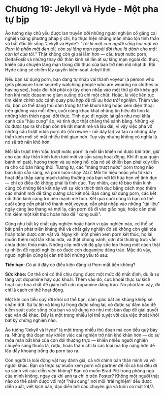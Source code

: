 # Chương 19: Jekyll và Hyde - Một pha tự bịp 

Ảo tưởng này chủ yếu được lan truyền bởi những người nghiện cố gắng cai nghiện bằng phương pháp ý chí, họ thực hiện những màn nhào lộn tinh thần và bắt đầu lối sống "Jekyll và Hyde": "*Tôi là một con người sống hai mặt và Porn là phần mặt đen tối, còn sự lãng mạn ngoài đời thực là dành cho mặt còn lại của tôi.*" Thật không còn gì sai lầm hơn — cầu trượt nước porn, DeltaFosB và những thay đổi thần kinh sẽ lấn át sự lãng mạn ngoài đời thực, khiến câu chuyện lãng mạn trong đời thực của bạn trở nên mờ nhạt đi. Rồi Hyde cũng sẽ chiếm lấy quyền kiểm soát Jekyll thôi.

Nếu bạn sử dụng porn, bạn đang tự nhập vai thành voyeur (a person who gets pleasure from secretly watching people who are wearing no clothes or having sex), hoặc đòi hỏi phải có tùy chọn nhấp vào một thứ gì đó khêu gợi hơn khi mức dopamine giảm xuống dù chỉ một chút. Hoặc, là việc liên tục tìm kiếm *chính xác* cảnh quay phù hợp để *tối ưu hóa trải nghiệm*. Thêm vào đó, bạn có thể đang thủ dâm trong tư thế khom lưng hoặc xem điện thoại trên giường vào mỗi đêm, cuối cùng khao khát những tín hiệu đó hơn là những kích thích ngoài đời thực. Tình dục đi ngược lại gần như mọi khía cạnh của "hậu cung" ảo, và tình dục thật chẳng thể sánh bằng. Những ký ức được tạo ra khi bạn còn trẻ rất mạnh mẽ và lâu dài, vì vậy việc phá vỡ những cầu trượt nước porn đó (rồi rewire - nối dây lại) và tạo ra những dây thần kinh mới sẽ mất nhiều thời gian hơn. Tuy vậy nhưng không có nghĩa là nó sẽ trở nên khó hơn.

Mỗi lần trượt trên ‘cầu trượt nước porn’ là mỗi lần khiến nó được bôi trơn, giữ cho các dây thần kinh luôn tươi mới và sẵn sàng hoạt động. Khi đi qua quán bánh mì patê, hương thơm và sự nóng hổi của nó sẽ khiến bạn phải xùy tiền ra cho cô bán hàng thôi. Tương tự, các "máng trượt nước" porn trong não bạn luôn sẵn sàng, và porn luôn chạy 24/7. Mỗi tín hiệu hoặc yếu tố kích hoạt đều thắp sáng mạch tưởng thưởng của bạn với lời hứa hẹn về tình dục — chỉ có điều đó không phải là tình dục. Tuy nhiên, các tế bào thần kinh củng cố những liên kết này với sự kích thích tình dục bằng cách mọc thêm các nhánh mới để tăng cường các kết nối. Bạn càng sử dụng porn, các kết nối thần kinh càng trở nên mạnh mẽ hơn. Kết quả cuối cùng là bạn có thể cuối cùng *cần* phải trở thành một voyeur, cần phải nhấp vào những "tài liệu" ngày càng leo thang và mới lạ, cần porn để đi vào giấc ngủ, hoặc cần phải tìm kiếm một kết thúc hoàn hảo để "xong xuôi".

Cũng như bất kỳ chất gây nghiện hoặc hành vi gây nghiện nào, cơ thể sẽ bắt phần phát triển kháng thể và chất gây nghiện đó sẽ không còn giải tỏa hoàn toàn được cơn vật vã. Ngay khi một phiên xem porn kết thúc, họ lại muốn thêm một lần khác nữa, và thật chóng vánh, cơn đói thường trực vẫn chưa được thỏa mãn. Những clip mới với độ gây sốc leo thang một cách thật tự nhiên để người nghiện có được cơn dopamine dâng trào. Mặc dù vậy, người nghiện cũng bị cản trở bởi những yếu tố sau:

**Tiền bạc:** Có ai ở đây có điều kiện đăng kí Porn mất tiền không?

**Sức khỏe:** Cơ thể chỉ có thể chịu đựng được một mức độ nhất định, dù là sự tăng vọt dopamine hay cực khoái. Thêm vào đó, cực khoái thực sự kích hoạt các hóa chất để giảm bớt cơn dopamine dâng trào. Nó phải làm vậy, đó chỉ là cách cơ thể hoạt động.

Một khi con tiểu quỷ rời khỏi cơ thể bạn, cảm giác bất an khủng khiếp sẽ chấm dứt. Sự tự tin và lòng tự trọng được sống lại, có được sự đảm bảo để kiểm soát cuộc sống của bạn và sử dụng nó như một bàn đạp để giải quyết các vấn đề khác. Đây là một trong nhiều lợi thế tuyệt vời của việc thoát khỏi bất kỳ chứng nghiện nào.

Ảo tưởng "Jekyll và Hyde" là một trong nhiều thủ đoạn mà con tiểu quỷ bày ra. Những thủ đoạn này khiến việc cai nghiện trở nên khó khăn hơn — do sự thỏa mãn bất khả của cơn đói thường trực — khiến nhiều người nghiện chuyển sang thuốc lá, rượu, hoặc thậm chí là các loại ma túy nặng hơn để lấp đầy khoảng trống do porn tạo ra.

Con người là loài động vật hay đánh giá, cả với chính bản thân mình và với người khác. Bạn có thực sự muốn xem porn với partner để rồi cả hai đều đi so sánh với các diễn viên không? Bạn có muốn Brad Pitt trong phòng ngủ của mình không, ngay cả khi anh ta chỉ ở trên Poster? Không một người thật nào có thể sánh được với một "hậu cung" nơi mỗi ‘trải nghiệm’ đều được diễn xuất, viết kịch bản, đạo diễn bởi các chuyên gia và luôn có mặt 24/7.

